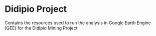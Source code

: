 # Didipio Project
Contains the resources used to run the analysis in Google Earth Engine (GEE) for the Didipio Mining Project
